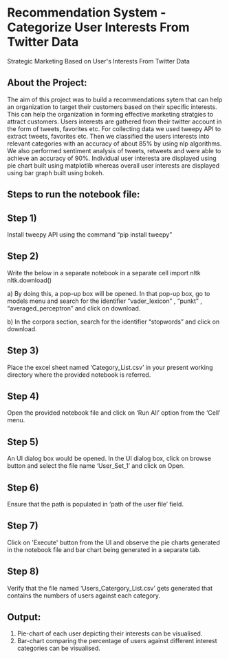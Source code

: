 # Recommendation System - Categorize User Interests From Twitter Data
Strategic Marketing Based on User's Interests From Twitter Data

About the Project:
------------------------

The aim of this project was to build a recommendations sytem that can help an organization to target their customers based on their specific interests. This can help the organization in forming effective marketing stratgies to attract customers. Users interests are gathered from their twitter account in the form of tweets, favorites etc. 
For collecting data we used tweepy API to extract tweets, favorites etc. Then we classified the users interests into relevant categories with an accuracy of about 85% by using nlp algorithms. We also performed sentiment analysis of tweets, retweets and were able to achieve an accuracy of 90%. Individual user interesta are displayed using pie chart built using matplotlib whereas overall user interests are displayed using bar graph built using bokeh.


Steps to run the notebook file:
-----------------------------------
Step 1) 
--------
Install tweepy API using the command “pip install tweepy”

Step 2) 
-------
Write the below in a separate notebook in a separate cell
import nltk
nltk.download()

a) By doing this, a pop-up box will be opened. In that pop-up box, go to models menu and search for the identifier “vader_lexicon” , “punkt” , “averaged_perceptron” and click on download.

b) In the corpora section, search for the identifier “stopwords” and click on download.

Step 3) 
--------
Place the excel sheet named ‘Category_List.csv’ in your present working directory where the provided notebook is referred.

Step 4) 
--------
Open the provided notebook file and click on ‘Run All’ option from the ‘Cell’ menu.

Step 5)
-------
An UI dialog box would be opened. In the UI dialog box, click on browse button and
select the file name ‘User_Set_1’ and click on Open.

Step 6) 
--------
Ensure that the path is populated in ‘path of the user file’ field.

Step 7) 
---------
Click on 'Execute' button from the UI and observe the pie charts generated in the notebook file and bar
chart being generated in a separate tab.

Step 8) 
--------
Verify that the file named ‘Users_Catergory_List.csv’ gets generated that contains the
numbers of users against each category.

Output:
------------
1) Pie-chart of each user depicting their interests can be visualised.
2) Bar-chart comparing the percentage of users against different interest categories can be visualised.
